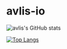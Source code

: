 # avlis-io

![avlis's GitHub stats](https://github-readme-stats.vercel.app/api?username=avlis-io&show_icons=true&count_private=true)

[![Top Langs](https://github-readme-stats.vercel.app/api/top-langs/?username=avlis-io&exclude_repo=avlis-io,avlis-io.github.io&layout=compact)](https://github.com/avlis-io/avlis-io)
